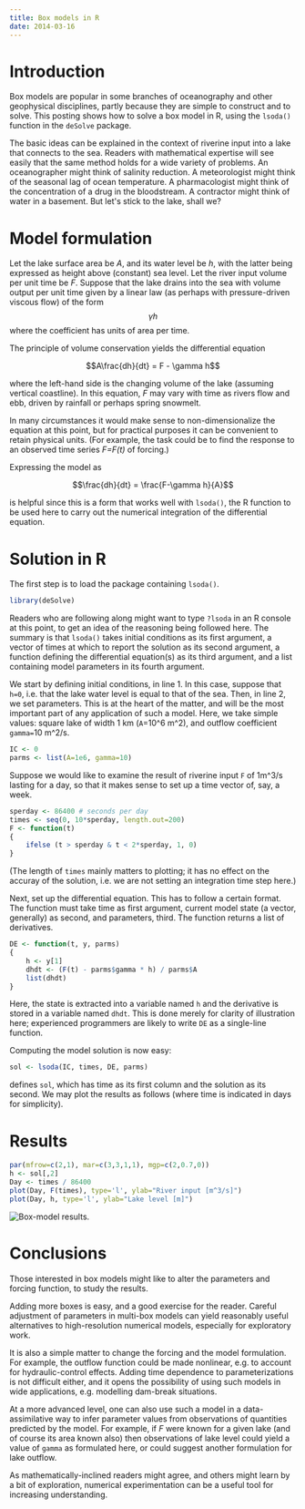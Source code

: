 ```yaml
---
title: Box models in R
date: 2014-03-16
---
```

<script src="https://polyfill.io/v3/polyfill.min.js?features=es6"></script>
<script id="MathJax-script" async src="https://cdn.jsdelivr.net/npm/mathjax@3/es5/tex-mml-chtml.js"></script>

# Introduction

Box models are popular in some branches of oceanography and other geophysical
disciplines, partly because they are simple to construct and to solve.  This
posting shows how to solve a box model in R, using the `lsoda()` function in
the `deSolve` package.

The basic ideas can be explained in the context of riverine input into a lake
that connects to the sea.  Readers with mathematical expertise will see easily
that the same method holds for a wide variety of problems. An oceanographer
might think of salinity reduction.  A meteorologist might think of the seasonal
lag of ocean temperature.  A pharmacologist might think of the concentration of
a drug in the bloodstream.  A contractor might think of water in a basement.
But let's stick to the lake, shall we?


# Model formulation

Let the lake surface area be *A*, and its water level be *h*, with the latter
being expressed as height above (constant) sea level.  Let the river input
volume per unit time be *F*.   Suppose that the lake drains into the sea with
volume output per unit time given by a linear law (as perhaps with
pressure-driven viscous flow) of the form $$\gamma h$$ where the coefficient
has units of area per time.


The principle of volume conservation yields the differential equation

$$A\frac{dh}{dt} = F - \gamma h$$

where the left-hand side is the changing volume of the lake (assuming vertical
coastline).  In this equation, *F* may vary with time as rivers flow and ebb,
driven by rainfall or perhaps spring snowmelt.

In many circumstances it would make sense to non-dimensionalize the equation at
this point, but for practical purposes it can be convenient to retain physical
units.  (For example, the task could be to find the response to an observed
time series *F=F(t)* of forcing.)

Expressing the model as

$$\frac{dh}{dt} = \frac{F-\gamma h}{A}$$

is helpful since this is a form that works well with `lsoda()`, the R function
to be used here to carry out the numerical integration of the differential
equation.



# Solution in R

The first step is to load the package containing `lsoda()`.


```R
library(deSolve)
```

Readers who are following along might want to type `?lsoda` in an R console at
this point, to get an idea of the reasoning being followed here.  The summary
is that `lsoda()` takes initial conditions as its first argument, a vector of
times at which to report the solution as its second argument, a function
defining the differential equation(s) as its third argument, and a list
containing model parameters in its fourth argument.

We start by defining initial conditions, in line 1.  In this case, suppose that
`h=0`, i.e. that the lake water level is equal to that of the sea.  Then, in
line 2, we set parameters.  This is at the heart of the matter, and will be the
most important part of any application of such a model.  Here, we take simple
values: square lake of width 1 km (`A`=10^6 m^2), and outflow coefficient
`gamma=`10 m^2/s.



```R
IC <- 0
parms <- list(A=1e6, gamma=10)
```

Suppose we would like to examine the result of riverine input `F` of 1m^3/s
lasting for a day, so that it makes sense to set up a time vector of, say, a
week.


```R
sperday <- 86400 # seconds per day
times <- seq(0, 10*sperday, length.out=200)
F <- function(t)
{
    ifelse (t > sperday & t < 2*sperday, 1, 0)
}
```

(The length of `times` mainly matters to plotting; it has no effect on the
accuray of the solution, i.e. we are not setting an integration time step
here.)

Next, set up the differential equation.  This has to follow a certain format.
The function must take time as first argument, current model state (a vector,
generally) as second, and parameters, third.  The function returns a list of
derivatives.

```R
DE <- function(t, y, parms)
{
    h <- y[1]
    dhdt <- (F(t) - parms$gamma * h) / parms$A
    list(dhdt)
}
```

Here, the state is extracted into a variable named `h` and the derivative is
stored in a variable named `dhdt`.  This is done merely for clarity of
illustration here; experienced programmers are likely to write `DE` as a
single-line function.

Computing the model solution is now easy:

```R
sol <- lsoda(IC, times, DE, parms)
```

defines `sol`, which has time as its first column and the solution as its
second.  We may plot the results as follows (where time is indicated in days
for simplicity).

# Results


```R
par(mfrow=c(2,1), mar=c(3,3,1,1), mgp=c(2,0.7,0))
h <- sol[,2]
Day <- times / 86400
plot(Day, F(times), type='l', ylab="River input [m^3/s]")
plot(Day, h, type='l', ylab="Lake level [m]")
```

![Box-model results.](/skills-github-pages/docs/assets/images/2014-03-17-box-model.png) 

# Conclusions

Those interested in box models might like to alter the parameters and forcing
function, to study the results.  

Adding more boxes is easy, and a good exercise for the reader.  Careful
adjustment of parameters in multi-box models can yield reasonably useful
alternatives to high-resolution numerical models, especially for exploratory
work.

It is also a simple matter to change the forcing and the model formulation.
For example, the outflow function could be made nonlinear, e.g. to account for
hydraulic-control effects.  Adding time dependence to parameterizations is not
difficult either, and it opens the possibility of using such models in wide
applications, e.g. modelling dam-break situations.  

At a more advanced level, one can also use such a model in a data-assimilative
way to infer parameter values from observations of quantities predicted by the
model.  For example, if *F* were known for a given lake (and of course its area
known also) then observations of lake level could yield a value of `gamma` as
formulated here, or could suggest another formulation for lake outflow.

As mathematically-inclined readers might agree, and others might learn by a bit
of exploration, numerical experimentation can be a useful tool for increasing
understanding.

